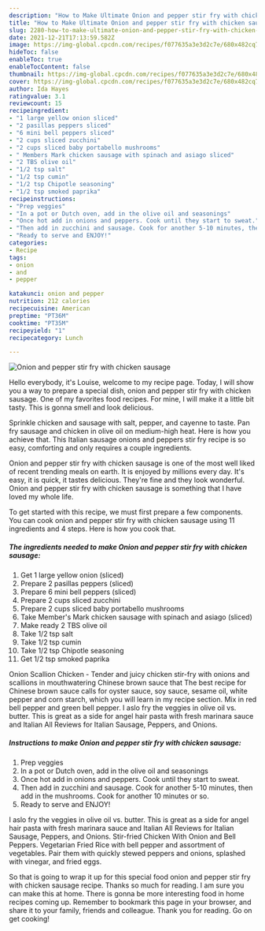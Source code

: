 ```yaml
---
description: "How to Make Ultimate Onion and pepper stir fry with chicken sausage"
title: "How to Make Ultimate Onion and pepper stir fry with chicken sausage"
slug: 2280-how-to-make-ultimate-onion-and-pepper-stir-fry-with-chicken-sausage
date: 2021-12-21T17:13:59.582Z
image: https://img-global.cpcdn.com/recipes/f077635a3e3d2c7e/680x482cq70/onion-and-pepper-stir-fry-with-chicken-sausage-recipe-main-photo.jpg
hideToc: false
enableToc: true
enableTocContent: false
thumbnail: https://img-global.cpcdn.com/recipes/f077635a3e3d2c7e/680x482cq70/onion-and-pepper-stir-fry-with-chicken-sausage-recipe-main-photo.jpg
cover: https://img-global.cpcdn.com/recipes/f077635a3e3d2c7e/680x482cq70/onion-and-pepper-stir-fry-with-chicken-sausage-recipe-main-photo.jpg
author: Ida Hayes
ratingvalue: 3.1
reviewcount: 15
recipeingredient:
- "1 large yellow onion sliced"
- "2 pasillas peppers sliced"
- "6 mini bell peppers sliced"
- "2 cups sliced zucchini"
- "2 cups sliced baby portabello mushrooms"
- " Members Mark chicken sausage with spinach and asiago sliced"
- "2 TBS olive oil"
- "1/2 tsp salt"
- "1/2 tsp cumin"
- "1/2 tsp Chipotle seasoning"
- "1/2 tsp smoked paprika"
recipeinstructions:
- "Prep veggies"
- "In a pot or Dutch oven, add in the olive oil and seasonings"
- "Once hot add in onions and peppers. Cook until they start to sweat."
- "Then add in zucchini and sausage. Cook for another 5-10 minutes, then add in the mushrooms. Cook for another 10 minutes or so."
- "Ready to serve and ENJOY!"
categories:
- Recipe
tags:
- onion
- and
- pepper

katakunci: onion and pepper 
nutrition: 212 calories
recipecuisine: American
preptime: "PT36M"
cooktime: "PT35M"
recipeyield: "1"
recipecategory: Lunch

---
```



![Onion and pepper stir fry with chicken sausage](https://img-global.cpcdn.com/recipes/f077635a3e3d2c7e/680x482cq70/onion-and-pepper-stir-fry-with-chicken-sausage-recipe-main-photo.jpg)

Hello everybody, it's Louise, welcome to my recipe page. Today, I will show you a way to prepare a special dish, onion and pepper stir fry with chicken sausage. One of my favorites food recipes. For mine, I will make it a little bit tasty. This is gonna smell and look delicious.

Sprinkle chicken and sausage with salt, pepper, and cayenne to taste. Pan fry sausage and chicken in olive oil on medium-high heat. Here is how you achieve that. This Italian sausage onions and peppers stir fry recipe is so easy, comforting and only requires a couple ingredients.

Onion and pepper stir fry with chicken sausage is one of the most well liked of recent trending meals on earth. It is enjoyed by millions every day. It's easy, it is quick, it tastes delicious. They're fine and they look wonderful. Onion and pepper stir fry with chicken sausage is something that I have loved my whole life.


To get started with this recipe, we must first prepare a few components. You can cook onion and pepper stir fry with chicken sausage using 11 ingredients and 4 steps. Here is how you cook that.

<!--inarticleads1-->

##### The ingredients needed to make Onion and pepper stir fry with chicken sausage:

1. Get 1 large yellow onion (sliced)
1. Prepare 2 pasillas peppers (sliced)
1. Prepare 6 mini bell peppers (sliced)
1. Prepare 2 cups sliced zucchini
1. Prepare 2 cups sliced baby portabello mushrooms
1. Take  Member&#39;s Mark chicken sausage with spinach and asiago (sliced)
1. Make ready 2 TBS olive oil
1. Take 1/2 tsp salt
1. Take 1/2 tsp cumin
1. Take 1/2 tsp Chipotle seasoning
1. Get 1/2 tsp smoked paprika


Onion Scallion Chicken - Tender and juicy chicken stir-fry with onions and scallions in mouthwatering Chinese brown sauce that The best recipe for Chinese brown sauce calls for oyster sauce, soy sauce, sesame oil, white pepper and corn starch, which you will learn in my recipe section. Mix in red bell pepper and green bell pepper. I aslo fry the veggies in olive oil vs. butter. This is great as a side for angel hair pasta with fresh marinara sauce and Italian All Reviews for Italian Sausage, Peppers, and Onions. 

<!--inarticleads2-->

##### Instructions to make Onion and pepper stir fry with chicken sausage:

1. Prep veggies
1. In a pot or Dutch oven, add in the olive oil and seasonings
1. Once hot add in onions and peppers. Cook until they start to sweat.
1. Then add in zucchini and sausage. Cook for another 5-10 minutes, then add in the mushrooms. Cook for another 10 minutes or so.
1. Ready to serve and ENJOY!

I aslo fry the veggies in olive oil vs. butter. This is great as a side for angel hair pasta with fresh marinara sauce and Italian All Reviews for Italian Sausage, Peppers, and Onions. Stir-fried Chicken With Onion and Bell Peppers. Vegetarian Fried Rice with bell pepper and assortment of vegetables. Pair them with quickly stewed peppers and onions, splashed with vinegar, and fried eggs. 

So that is going to wrap it up for this special food onion and pepper stir fry with chicken sausage recipe. Thanks so much for reading. I am sure you can make this at home. There is gonna be more interesting food in home recipes coming up. Remember to bookmark this page in your browser, and share it to your family, friends and colleague. Thank you for reading. Go on get cooking!
